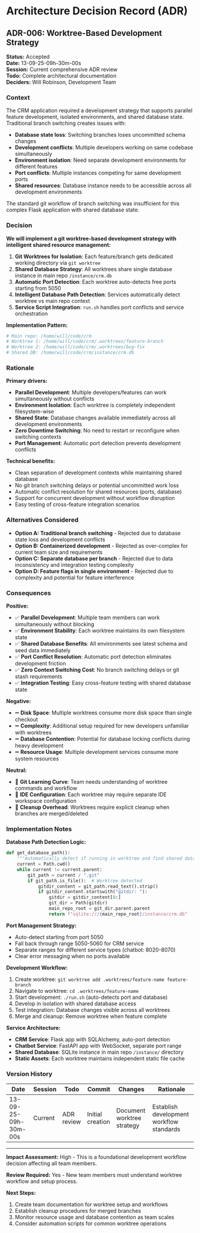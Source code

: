 # Architecture Decision Record (ADR)

## ADR-006: Worktree-Based Development Strategy

**Status:** Accepted  
**Date:** 13-09-25-09h-30m-00s  
**Session:** Current comprehensive ADR review  
**Todo:** Complete architectural documentation  
**Deciders:** Will Robinson, Development Team

### Context

The CRM application required a development strategy that supports parallel feature development, isolated environments, and shared database state. Traditional branch switching creates issues with:

- **Database state loss**: Switching branches loses uncommitted schema changes
- **Development conflicts**: Multiple developers working on same codebase simultaneously 
- **Environment isolation**: Need separate development environments for different features
- **Port conflicts**: Multiple instances competing for same development ports
- **Shared resources**: Database instance needs to be accessible across all development environments

The standard git workflow of branch switching was insufficient for this complex Flask application with shared database state.

### Decision

**We will implement a git worktree-based development strategy with intelligent shared resource management:**

1. **Git Worktrees for Isolation**: Each feature/branch gets dedicated working directory via `git worktree`
2. **Shared Database Strategy**: All worktrees share single database instance in main repo `/instance/crm.db`
3. **Automatic Port Detection**: Each worktree auto-detects free ports starting from 5050
4. **Intelligent Database Path Detection**: Services automatically detect worktree vs main repo context
5. **Service Script Integration**: `run.sh` handles port conflicts and service orchestration

**Implementation Pattern:**
```bash
# Main repo: /home/will/code/crm
# Worktree 1: /home/will/code/crm/.worktrees/feature-branch
# Worktree 2: /home/will/code/crm/.worktrees/bug-fix
# Shared DB: /home/will/code/crm/instance/crm.db
```

### Rationale

**Primary drivers:**

- **Parallel Development**: Multiple developers/features can work simultaneously without conflicts
- **Environment Isolation**: Each worktree is completely independent filesystem-wise
- **Shared State**: Database changes available immediately across all development environments
- **Zero Downtime Switching**: No need to restart or reconfigure when switching contexts
- **Port Management**: Automatic port detection prevents development conflicts

**Technical benefits:**

- Clean separation of development contexts while maintaining shared database
- No git branch switching delays or potential uncommitted work loss
- Automatic conflict resolution for shared resources (ports, database)
- Support for concurrent development without workflow disruption
- Easy testing of cross-feature integration scenarios

### Alternatives Considered

- **Option A: Traditional branch switching** - Rejected due to database state loss and development conflicts
- **Option B: Containerized development** - Rejected as over-complex for current team size and requirements
- **Option C: Separate database per branch** - Rejected due to data inconsistency and integration testing complexity
- **Option D: Feature flags in single environment** - Rejected due to complexity and potential for feature interference

### Consequences

**Positive:**

- ✅ **Parallel Development**: Multiple team members can work simultaneously without blocking
- ✅ **Environment Stability**: Each worktree maintains its own filesystem state
- ✅ **Shared Database Benefits**: All environments see latest schema and seed data immediately
- ✅ **Port Conflict Resolution**: Automatic port detection eliminates development friction
- ✅ **Zero Context Switching Cost**: No branch switching delays or git stash requirements
- ✅ **Integration Testing**: Easy cross-feature testing with shared database state

**Negative:**

- ➖ **Disk Space**: Multiple worktrees consume more disk space than single checkout
- ➖ **Complexity**: Additional setup required for new developers unfamiliar with worktrees
- ➖ **Database Contention**: Potential for database locking conflicts during heavy development
- ➖ **Resource Usage**: Multiple development services consume more system resources

**Neutral:**

- 🔄 **Git Learning Curve**: Team needs understanding of worktree commands and workflow
- 🔄 **IDE Configuration**: Each worktree may require separate IDE workspace configuration
- 🔄 **Cleanup Overhead**: Worktrees require explicit cleanup when branches are merged/deleted

### Implementation Notes

**Database Path Detection Logic:**
```python
def get_database_path():
    """Automatically detect if running in worktree and find shared database."""
    current = Path.cwd()
    while current != current.parent:
        git_path = current / ".git"
        if git_path.is_file():  # Worktree detected
            gitdir_content = git_path.read_text().strip()
            if gitdir_content.startswith("gitdir: "):
                gitdir = gitdir_content[8:]
                git_dir = Path(gitdir)
                main_repo_root = git_dir.parent.parent
                return f"sqlite:///{main_repo_root}/instance/crm.db"
```

**Port Management Strategy:**
- Auto-detect starting from port 5050
- Fall back through range 5050-5060 for CRM service
- Separate ranges for different service types (chatbot: 8020-8070)
- Clear error messaging when no ports available

**Development Workflow:**
1. Create worktree: `git worktree add .worktrees/feature-name feature-branch`
2. Navigate to worktree: `cd .worktrees/feature-name`
3. Start development: `./run.sh` (auto-detects port and database)
4. Develop in isolation with shared database access
5. Test integration: Database changes visible across all worktrees
6. Merge and cleanup: Remove worktree when feature complete

**Service Architecture:**
- **CRM Service**: Flask app with SQLAlchemy, auto-port detection
- **Chatbot Service**: FastAPI app with WebSocket, separate port range
- **Shared Database**: SQLite instance in main repo `/instance/` directory
- **Static Assets**: Each worktree maintains independent static file cache

### Version History

| Date | Session | Todo | Commit | Changes | Rationale |
|------|---------|------|--------|---------|-----------|
| 13-09-25-09h-30m-00s | Current | ADR review | Initial creation | Document worktree strategy | Establish development workflow standards |

---

**Impact Assessment:** High - This is a foundational development workflow decision affecting all team members.

**Review Required:** Yes - New team members must understand worktree workflow and setup process.

**Next Steps:**
1. Create team documentation for worktree setup and workflows
2. Establish cleanup procedures for merged branches
3. Monitor resource usage and database contention as team scales
4. Consider automation scripts for common worktree operations